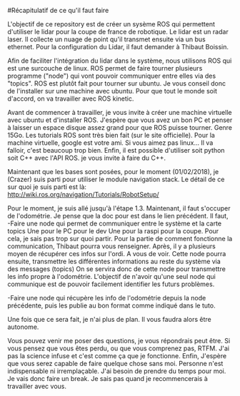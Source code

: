 #Récapitulatif de ce qu'il faut faire

L'objectif de ce repository est de créer un sysème ROS qui permettent d'utiliser le lidar pour la coupe de france de robotique.
Le lidar est un radar laser. Il collecte un nuage de point qu'il transmet ensuite via un bus ethernet.
Pour la configuration du Lidar, il faut demander à Thibaut Boissin.

Afin de faciliter l'intégration du lidar dans le système, nous utilisons ROS qui est une surcouche de linux.
ROS permet de faire tourner plusieurs programme ("node") qui vont pouvoir communiquer entre elles via des "topics".
ROS est plutôt fait pour tourner sur ubuntu. Je vous conseil donc de l'installer sur une machine avec ubuntu.
Pour que tout le monde soit d'accord, on va travailler avec ROS kinetic.

Avant de commencer à travailler, je vous invite à créer une machine virtuelle avec ubuntu et d'installer ROS.
J'espère que vous avez un bon PC et penser à laisser un espace disque assez grand pour que ROS puisse tourner.
Genre 15Go.
Les tutorials ROS sont très bien fait (sur le site officielle). Pour la machine virtuelle, google est votre ami.
Si vous aimez pas linux... Il va falloir, c'est beaucoup trop bien.
Enfin, il est possible d'utiliser soit python soit C++ avec l'API ROS. je vous invite à faire du C++.

Maintenant que les bases sont posées, pour le moment (01/02/2018), je (Crazer) suis parti pour utiliser le module navigation stack.
Le détail de ce sur quoi je suis parti est là:
http://wiki.ros.org/navigation/Tutorials/RobotSetup/

Pour le moment, je suis allé jusqu'à l'étape 1.3.
Maintenant, il faut s'occuper de l'odométrie. Je pense que la doc pour est dans le lien précédent.
Il faut,
  -Faire une node qui permet de communiquer entre le système et la carte topics
    Une pour le PC pour le dev
    Une pour la raspi pour la coupe.
  Pour cela, je sais pas trop sur quoi partir. Pour la partie de comment fonctionne la communication, Thibaut pourra vous renseigner. Après, il y a plusieurs moyen de récupérer ces infos sur l'ordi. A vous de voir.
  Cette node pourra ensuite, transmettre les différentes informations au reste du système via des messages (topics)
  On se servira donc de cette node pour transmettre les info propre à l'odométrie.
  L'objectif de n'avoir qu'une seul node qui communique est de pouvoir facilement identifier les futurs problèmes.

  -Faire une node qui récupère les info de l'odométrie depuis la node précédente, puis les publie au bon format comme indiqué dans le tuto.

Une fois que ce sera fait, je n'ai plus de plan. Il vous faudra alors être autonome.

Vous pouvez venir me poser des questions, je vous répondrais peut être.
Si vous pensez que vous êtes perdu, ou que vous comprenez pas, RTFM. J'ai pas la science infuse et c'est comme ça que je fonctionne.
Enfin, J'espère que vous serez capable de faire quelque chose sans moi. Personne n'est indispensable ni irremplaçable.
J'ai besoin de prendre du temps pour moi. Je vais donc faire un break. Je sais pas quand je recommencerais à travailler avec vous.
